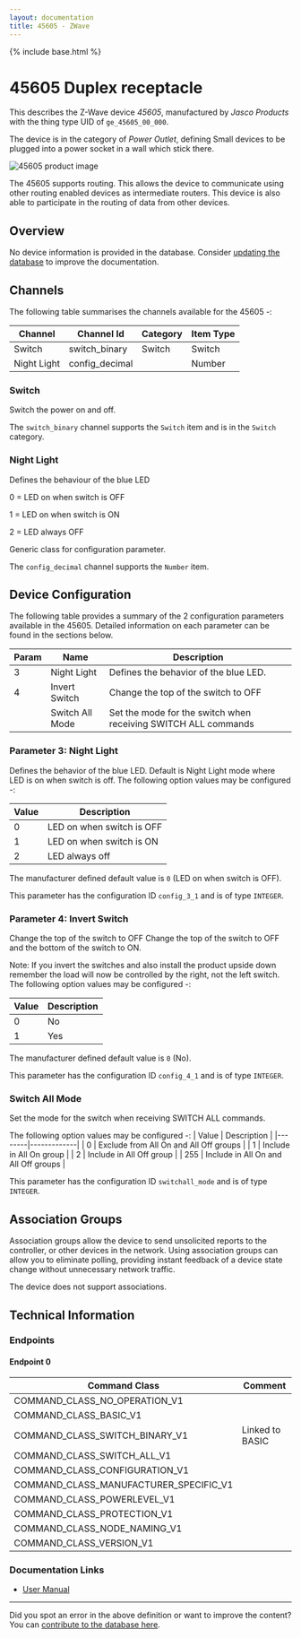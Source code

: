 ```yaml
---
layout: documentation
title: 45605 - ZWave
---
```


{% include base.html %}

# 45605 Duplex receptacle
This describes the Z-Wave device *45605*, manufactured by *Jasco Products* with the thing type UID of ```ge_45605_00_000```.

The device is in the category of *Power Outlet*, defining Small devices to be plugged into a power socket in a wall which stick there.

![45605 product image](https://www.cd-jackson.com/zwave_device_uploads/45/45_default.jpg)


The 45605 supports routing. This allows the device to communicate using other routing enabled devices as intermediate routers.  This device is also able to participate in the routing of data from other devices.

## Overview

No device information is provided in the database. Consider [updating the database](http://www.cd-jackson.com/index.php/zwave/zwave-device-database/zwave-device-list/devicesummary/45) to improve the documentation.

## Channels

The following table summarises the channels available for the 45605 -:

| Channel | Channel Id | Category | Item Type |
|---------|------------|----------|-----------|
| Switch | switch_binary | Switch | Switch | 
| Night Light | config_decimal |  | Number | 

### Switch

Switch the power on and off.

The ```switch_binary``` channel supports the ```Switch``` item and is in the ```Switch``` category.

### Night Light

Defines the behaviour of the blue LED

0 = LED on when switch is OFF

1 = LED on when switch is ON

2 = LED always OFF

Generic class for configuration parameter.

The ```config_decimal``` channel supports the ```Number``` item.



## Device Configuration

The following table provides a summary of the 2 configuration parameters available in the 45605.
Detailed information on each parameter can be found in the sections below.

| Param | Name  | Description |
|-------|-------|-------------|
| 3 | Night Light | Defines the behavior of the blue LED. |
| 4 | Invert Switch | Change the top of the switch to OFF |
|  | Switch All Mode | Set the mode for the switch when receiving SWITCH ALL commands |

### Parameter 3: Night Light

Defines the behavior of the blue LED.
Default is Night Light mode where LED is on when switch is off.
The following option values may be configured -:

| Value  | Description |
|--------|-------------|
| 0 | LED on when switch is OFF |
| 1 | LED on when switch is ON |
| 2 | LED always off |

The manufacturer defined default value is ```0``` (LED on when switch is OFF).

This parameter has the configuration ID ```config_3_1``` and is of type ```INTEGER```.


### Parameter 4: Invert Switch

Change the top of the switch to OFF
Change the top of the switch to OFF and the bottom of the switch to ON.

Note: If you invert the switches and also install the product upside down remember the load will now be controlled by the right, not the left switch.
The following option values may be configured -:

| Value  | Description |
|--------|-------------|
| 0 | No |
| 1 | Yes |

The manufacturer defined default value is ```0``` (No).

This parameter has the configuration ID ```config_4_1``` and is of type ```INTEGER```.

### Switch All Mode

Set the mode for the switch when receiving SWITCH ALL commands.

The following option values may be configured -:
| Value  | Description |
|--------|-------------|
| 0 | Exclude from All On and All Off groups |
| 1 | Include in All On group |
| 2 | Include in All Off group |
| 255 | Include in All On and All Off groups |

This parameter has the configuration ID ```switchall_mode``` and is of type ```INTEGER```.


## Association Groups

Association groups allow the device to send unsolicited reports to the controller, or other devices in the network. Using association groups can allow you to eliminate polling, providing instant feedback of a device state change without unnecessary network traffic.

The device does not support associations.
## Technical Information

### Endpoints

#### Endpoint 0

| Command Class | Comment |
|---------------|---------|
| COMMAND_CLASS_NO_OPERATION_V1| |
| COMMAND_CLASS_BASIC_V1| |
| COMMAND_CLASS_SWITCH_BINARY_V1| Linked to BASIC|
| COMMAND_CLASS_SWITCH_ALL_V1| |
| COMMAND_CLASS_CONFIGURATION_V1| |
| COMMAND_CLASS_MANUFACTURER_SPECIFIC_V1| |
| COMMAND_CLASS_POWERLEVEL_V1| |
| COMMAND_CLASS_PROTECTION_V1| |
| COMMAND_CLASS_NODE_NAMING_V1| |
| COMMAND_CLASS_VERSION_V1| |

### Documentation Links

* [User Manual](https://www.cd-jackson.com/zwave_device_uploads/45/GE-45605-User-Manual.pdf)

---

Did you spot an error in the above definition or want to improve the content?
You can [contribute to the database here](http://www.cd-jackson.com/index.php/zwave/zwave-device-database/zwave-device-list/devicesummary/45).
